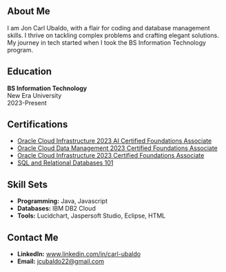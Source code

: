 ## About Me
I am Jon Carl Ubaldo, with a flair for coding and database management skills. I thrive on tackling complex problems and crafting elegant solutions. My journey in tech started when I took the BS Information Technology program.

## Education
**BS Information Technology**  
New Era University  
2023-Present

## Certifications
- [Oracle Cloud Infrastructure 2023 AI Certified Foundations Associate](https://www.oracle.com/education/)  
- [Oracle Cloud Data Management 2023 Certified Foundations Associate](https://www.oracle.com/education/)  
- [Oracle Cloud Infrastructure 2023 Certified Foundations Associate](https://www.oracle.com/education/)  
- [SQL and Relational Databases 101](https://www.coursera.org/learn/relational-databases)

## Skill Sets
- **Programming:** Java, Javascript
- **Databases:** IBM DB2 Cloud
- **Tools:** Lucidchart, Jaspersoft Studio, Eclipse, HTML

## Contact Me
- **LinkedIn:** www.linkedin.com/in/carl-ubaldo
- **Email:** jcubaldo22@gmail.com
